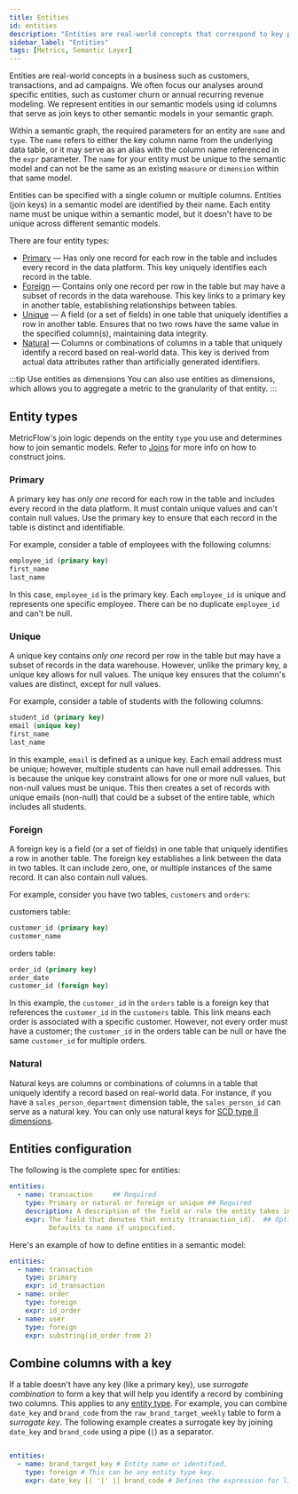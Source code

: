 ```yaml
---
title: Entities
id: entities
description: "Entities are real-world concepts that correspond to key parts of your business, such as customers, transactions, and ad campaigns."
sidebar_label: "Entities"
tags: [Metrics, Semantic Layer]
---
```


Entities are real-world concepts in a business such as customers, transactions, and ad campaigns. We often focus our analyses around specific entities, such as customer churn or annual recurring revenue modeling. We represent entities in our semantic models using id columns that serve as join keys to other semantic models in your semantic graph.

Within a semantic graph, the required parameters for an entity are `name` and `type`. The `name` refers to either the key column name from the underlying data table, or it may serve as an alias with the column name referenced in the `expr` parameter. The `name` for your entity must be unique to the semantic model and can not be the same as an existing `measure` or `dimension` within that same model.

Entities can be specified with a single column or multiple columns. Entities (join keys) in a semantic model are identified by their name. Each entity name must be unique within a semantic model, but it doesn't have to be unique across different semantic models. 

There are four entity types: 
- [Primary](#primary) &mdash; Has only one record for each row in the table and includes every record in the data platform. This key uniquely identifies each record in the table.
- [Foreign](#foreign) &mdash; Contains only one record per row in the table but may have a subset of records in the data warehouse. This key links to a primary key in another table, establishing relationships between tables.
- [Unique](#unique) &mdash; A field (or a set of fields) in one table that uniquely identifies a row in another table. Ensures that no two rows have the same value in the specified column(s), maintaining data integrity.
- [Natural](#natural) &mdash; Columns or combinations of columns in a table that uniquely identify a record based on real-world data. This key is derived from actual data attributes rather than artificially generated identifiers.

:::tip Use entities as dimensions
You can also use entities as dimensions, which allows you to aggregate a metric to the granularity of that entity.
:::

## Entity types

MetricFlow's join logic depends on the entity `type` you use and determines how to join semantic models. Refer to [Joins](/docs/build/join-logic) for more info on how to construct joins.

### Primary
A primary key has _only one_ record for each row in the table and includes every record in the data platform. It must contain unique values and can't contain null values. Use the primary key to ensure that each record in the table is distinct and identifiable.

<Expandable alt_header="Primary key example">

For example, consider a table of employees with the following columns:

```sql
employee_id (primary key)
first_name
last_name
```
In this case, `employee_id` is the primary key. Each `employee_id` is unique and represents one specific employee. There can be no duplicate `employee_id` and can't be null.

</Expandable>

### Unique
A unique key contains _only one_ record per row in the table but may have a subset of records in the data warehouse. However, unlike the primary key, a unique key allows for null values. The unique key ensures that the column's values are distinct, except for null values.

<Expandable alt_header="Unique key example">

For example, consider a table of students with the following columns:

```sql
student_id (primary key)
email (unique key)
first_name
last_name
```

In this example, `email` is defined as a unique key. Each email address must be unique; however, multiple students can have null email addresses. This is because the unique key constraint allows for one or more null values, but non-null values must be unique. This then creates a set of records with unique emails (non-null) that could be a subset of the entire table, which includes all students.

</Expandable>

### Foreign
A foreign key is a field (or a set of fields) in one table that uniquely identifies a row in another table. The foreign key establishes a link between the data in two tables.
It can include zero, one, or multiple instances of the same record. It can also contain null values.

<Expandable alt_header="Foreign key example">

For example, consider you have two tables, `customers` and `orders`:

customers table:

```sql
customer_id (primary key)
customer_name
```

orders table:

```sql
order_id (primary key)
order_date
customer_id (foreign key)
```

In this example, the `customer_id` in the `orders` table is a foreign key that references the `customer_id` in the `customers` table. This link means each order is associated with a specific customer. However, not every order must have a customer; the `customer_id` in the orders table can be null or have the same `customer_id` for multiple orders.

</Expandable>

### Natural

Natural keys are columns or combinations of columns in a table that uniquely identify a record based on real-world data. For instance, if you have a `sales_person_department` dimension table, the `sales_person_id` can serve as a natural key. You can only use natural keys for [SCD type II dimensions](/docs/build/dimensions#scd-type-ii).

## Entities configuration

The following is the complete spec for entities:

```yaml
entities:
  - name: transaction     ## Required
    type: Primary or natural or foreign or unique ## Required
    description: A description of the field or role the entity takes in this table ## Optional
    expr: The field that denotes that entity (transaction_id).  ## Optional
          Defaults to name if unspecified.
```

Here's an example of how to define entities in a semantic model:
  
```yaml
entities:
  - name: transaction
    type: primary
    expr: id_transaction
  - name: order
    type: foreign
    expr: id_order
  - name: user
    type: foreign
    expr: substring(id_order from 2)
```

## Combine columns with a key

If a table doesn't have any key (like a primary key), use _surrogate combination_ to form a key that will help you identify a record by combining two columns. This applies to any [entity type](/docs/build/entities#entity-types). For example, you can combine `date_key` and `brand_code` from the `raw_brand_target_weekly` table to form a _surrogate key_. The following example creates a surrogate key by joining `date_key` and `brand_code` using a pipe (`|`) as a separator. 

```yaml

entities:
  - name: brand_target_key # Entity name or identified.
    type: foreign # This can be any entity type key. 
    expr: date_key || '|' || brand_code # Defines the expression for linking fields to form the surrogate key.
```
